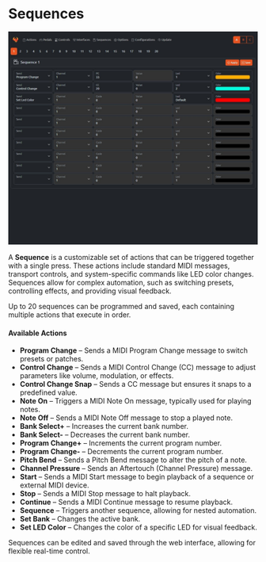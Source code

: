 # Sequences

![WEBUI SEQUENCES](../assets/webui-sequences.jpeg "Sequences")

A **Sequence** is a customizable set of actions that can be triggered together with a single press. These actions include standard MIDI messages, transport controls, and system-specific commands like LED color changes. Sequences allow for complex automation, such as switching presets, controlling effects, and providing visual feedback.

Up to 20 sequences can be programmed and saved, each containing multiple actions that execute in order.

#### Available Actions  

- **Program Change** – Sends a MIDI Program Change message to switch presets or patches.  
- **Control Change** – Sends a MIDI Control Change (CC) message to adjust parameters like volume, modulation, or effects.  
- **Control Change Snap** – Sends a CC message but ensures it snaps to a predefined value.  
- **Note On** – Triggers a MIDI Note On message, typically used for playing notes.  
- **Note Off** – Sends a MIDI Note Off message to stop a played note.  
- **Bank Select+** – Increases the current bank number.  
- **Bank Select-** – Decreases the current bank number.  
- **Program Change+** – Increments the current program number.  
- **Program Change-** – Decrements the current program number.  
- **Pitch Bend** – Sends a Pitch Bend message to alter the pitch of a note.  
- **Channel Pressure** – Sends an Aftertouch (Channel Pressure) message.  
- **Start** – Sends a MIDI Start message to begin playback of a sequence or external MIDI device.  
- **Stop** – Sends a MIDI Stop message to halt playback.  
- **Continue** – Sends a MIDI Continue message to resume playback.  
- **Sequence** – Triggers another sequence, allowing for nested automation.  
- **Set Bank** – Changes the active bank.  
- **Set LED Color** – Changes the color of a specific LED for visual feedback.  

Sequences can be edited and saved through the web interface, allowing for flexible real-time control.  
